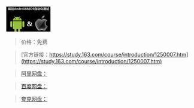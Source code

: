 
![img](../../../assets/study163/free/6630875351165643139.jpg)

> 价格：免费

> [官方链接：https://study.163.com/course/introduction/1250007.htm](https://study.163.com/course/introduction/1250007.htm)

> [阿里网盘：]()

> [百度网盘：]()

> [夸克网盘：]()
